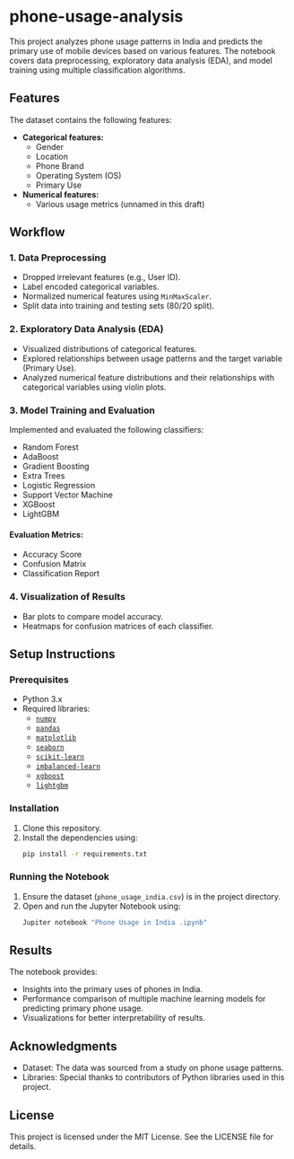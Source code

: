 # phone-usage-analysis

This project analyzes phone usage patterns in India and predicts the primary use of mobile devices based on various features. The notebook covers data preprocessing, exploratory data analysis (EDA), and model training using multiple classification algorithms.

## Features
The dataset contains the following features:
- **Categorical features:**
  - Gender
  - Location
  - Phone Brand
  - Operating System (OS)
  - Primary Use
- **Numerical features:**
  - Various usage metrics (unnamed in this draft)

## Workflow

### 1. Data Preprocessing
- Dropped irrelevant features (e.g., User ID).
- Label encoded categorical variables.
- Normalized numerical features using `MinMaxScaler`.
- Split data into training and testing sets (80/20 split).

### 2. Exploratory Data Analysis (EDA)
- Visualized distributions of categorical features.
- Explored relationships between usage patterns and the target variable (Primary Use).
- Analyzed numerical feature distributions and their relationships with categorical variables using violin plots.

### 3. Model Training and Evaluation
Implemented and evaluated the following classifiers:
- Random Forest
- AdaBoost
- Gradient Boosting
- Extra Trees
- Logistic Regression
- Support Vector Machine
- XGBoost
- LightGBM

#### Evaluation Metrics:
- Accuracy Score
- Confusion Matrix
- Classification Report

### 4. Visualization of Results
- Bar plots to compare model accuracy.
- Heatmaps for confusion matrices of each classifier.

## Setup Instructions

### Prerequisites
- Python 3.x
- Required libraries:
  - [`numpy`](https://numpy.org/)
  - [`pandas`](https://pandas.pydata.org/)
  - [`matplotlib`](https://matplotlib.org/)
  - [`seaborn`](https://seaborn.pydata.org/)
  - [`scikit-learn`](https://scikit-learn.org/)
  - [`imbalanced-learn`](https://imbalanced-learn.org/)
  - [`xgboost`](https://xgboost.readthedocs.io/)
  - [`lightgbm`](https://lightgbm.readthedocs.io/)

### Installation
1. Clone this repository.
2. Install the dependencies using:
   ```bash
   pip install -r requirements.txt
   ```

### Running the Notebook
1. Ensure the dataset (`phone_usage_india.csv`) is in the project directory.
2. Open and run the Jupyter Notebook using:
   ```bash
   Jupiter notebook "Phone Usage in India .ipynb"
   ```

## Results
The notebook provides:
- Insights into the primary uses of phones in India.
- Performance comparison of multiple machine learning models for predicting primary phone usage.
- Visualizations for better interpretability of results.

## Acknowledgments
- Dataset: The data was sourced from a study on phone usage patterns.
- Libraries: Special thanks to contributors of Python libraries used in this project.

## License
This project is licensed under the MIT License. See the LICENSE file for details.

